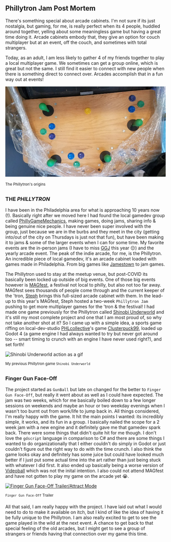## Phillytron Jam Post Mortem

There's something special about arcade cabinets. I'm not sure if its just nostalgia, but gaming, for me, is really perfect when its 4 people, huddled around together, yelling about some meaningless game but having a great time doing it. Arcade cabinets embody that, they give an option for couch multiplayer but at an event, off the couch, and sometimes with total strangers. 

Today, as an adult, I am less likely to gather 4 of my friends together to play a local multiplayer game. We sometimes can get a group online, which is great but not the same. I still find it easier to connect with new people when there is something direct to connect over. Arcades accomplish that in a fun way out at events!

![The arcade top of the Phillytron](/assets/arcadetop.png)

<sup>The Phillytron's origins</sup>

### THE _PHILLYTRON_
I have been in the Philadelphia area for what is approaching 10 years now (!). Basically right after we moved here I had found the local gamedev group called [PhillyGameMechanics](https://phillygamemechanics.com), making games, doing jams, sharing info & being genuine nice people. I have never been super involved with the group, just because we are in the burbs and they meet in the city (getting into/out of the city on Thursdays is just not that fun), but have been making it to jams & some of the larger events when I can for some time. My favorite events are the in-person jams (I have to miss [GGJ](https://globalgamejam.org/) this year 😔) and the yearly arcade event. The peak of the indie arcade, for me, is the Phillytron. An incredible piece of local gamedev, it's an arcade cabinet loaded with games made in Philadelphia. From big games like [Jamestown](https://store.steampowered.com/app/94200/Jamestown/) to jam games.

The Phillytron used to stay at the meetup venue, but post-COVID its basically been locked up outside of big events. One of those big events however is [MAGfest](https://www.magfest.org/), a festival not local to philly, but also not too far away. MAGfest sees thousands of people come through and the current keeper of the 'tron, [Steph](https://twitter.com/HotcakesDeluxe) brings this full-sized arcade cabinet with them. In the lead-up to this year's MAGfest, Steph hosted a two-week `Phillytron Jam` pushing to get more multiplayer games for the 'tron & the festival! I had made one game previously for the Phillytron called [Shinobi Underworld](https://andrewnapierkowski.itch.io/shinobi-underworld) and it's still my most complete project and one that I am most proud of, so why not take another shot at it? So I came up with a simple idea, a sports game riffing on local-dev-studio [PHLcollective](https://www.phlcollective.com/)'s game [Clusterpuck99](https://store.steampowered.com/app/337960/ClusterPuck_99/), loaded up Godot 4 (a game engine I had always wanted to try but never got around too -- smart timing to crunch with an engine I have never used right?), and set forth!

![Shinobi Underworld action as a gif](https://img.itch.zone/aW1hZ2UvNDc3NjI2LzI2NjA4MTMuZ2lm/original/CMqB0B.gif)

<sup>My previous Phillytron game `Shinobi Underworld`</sup>

### Finger Gun Face-Off
The project started as `GunBall` but late on changed for the better to `Finger Gun Face-Off`, but really it went about as well as I could have expected. The jam was two weeks, which for me basically boiled down to a few longer sessions on weekends and maybe an hour or two weekday evenings when I wasn't too burnt out from work/life to jump back in. All things considered, I'm really happy with the game. It hit the main points I wanted: its incredibly simple, it works, and its fun in a group. I basically nailed the scope for a 2 week jam with a new engine and it definitely gave me that gamedev spark back. There were some things that didn't quite hit for me though. I don't love the `gdscript` language in comparison to C# and there are some things I wanted to do organizationally that I either couldn't do simply in Godot or just couldn't figure out the right way to do with the time crunch. I also think the game looks okay and definitely has some juice but could have looked much better if I just put some actual time into the art rather than just being stuck with whatever I did first. It also ended up basically being a worse version of [Videoball](https://store.steampowered.com/app/277390/VIDEOBALL/) which was not the inital intention. I also could not attend MAGfest and have not gotten to play my game on the arcade yet 😭.

[![Finger Gun Face-Off Trailer/Attract Mode](http://img.youtube.com/vi/9tE29lYkNJ0/0.jpg)](https://youtu.be/9tE29lYkNJ0)

<sup>`Finger Gun Face-Off` Trailer</sup>

All that said, I am really happy with the project. I have laid out what I would need to do to make it available on itch, but I kind of like the idea of having it be fully unique to the Phillytron. I am also really excited to get to see the game played in the wild at the next event. A chance to get back to that special feeling of the old arcades, but I might get to see a group of strangers or friends having that connection over my game this time.
